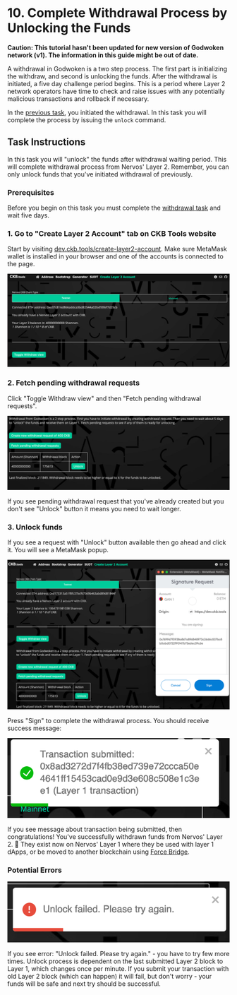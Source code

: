 # 10. Complete Withdrawal Process by Unlocking the Funds

**Caution: This tutorial hasn't been updated for new version of Godwoken network (v1). The information in this guide might be out of date.**

A withdrawal in Godwoken is a two step process. The first part is initializing the withdraw, and second is unlocking the funds. After the withdrawal is initiated, a five day challenge period begins. This is a period where Layer 2 network operators have time to check and raise issues with any potentially malicious transactions and rollback if necessary.

In the [previous task](9.withdraw.md), you initiated the withdrawal. In this task you will complete the process by issuing the `unlock` command.

## Task Instructions

In this task you will "unlock" the funds after withdrawal waiting period. This will complete withdrawal process from Nervos' Layer 2. Remember, you can only unlock funds that you've initiated withdrawal of previously.

### Prerequisites

Before you begin on this task you must complete the [withdrawal task](9.withdraw.md) and wait five days.

### 1. Go to "Create Layer 2 Account" tab on CKB Tools website <a href="#1.-go-to-create-layer-2-account-tab-on-ckb-tools-website" id="1.-go-to-create-layer-2-account-tab-on-ckb-tools-website"></a>

Start by visiting [dev.ckb.tools/create-layer2-account](https://dev.ckb.tools/create-layer2-account). Make sure MetaMask wallet is installed in your browser and one of the accounts is connected to the page.

![Create Layer 2 Account tab](<../.gitbook/assets/image (7).png>)

### 2. Fetch pending withdrawal requests <a href="#2.-submit-withdrawal-request" id="2.-submit-withdrawal-request"></a>

Click "Toggle Withdraw view" and then "Fetch pending withdrawal requests".

![](<../.gitbook/assets/image (3).png>)

If you see pending withdrawal request that you've already created but you don't see "Unlock" button it means you need to wait longer.

### 3. Unlock funds <a href="#2.-submit-withdrawal-request" id="2.-submit-withdrawal-request"></a>

If you see a request with "Unlock" button available then go ahead and click it. You will see a MetaMask popup.

![](<../.gitbook/assets/image (6).png>)

Press "Sign" to complete the withdrawal process. You should receive success message:

![](<../.gitbook/assets/image (5).png>)

If you see message about transaction being submitted, then congratulations! You've successfully withdrawn funds from Nervos' Layer 2. 👏 They exist now on Nervos' Layer 1 where they be used with layer 1 dApps, or be moved to another blockchain using [Force Bridge](../concept-explainers/infrastructure.md#force-bridge).

### Potential Errors

![](<../.gitbook/assets/image (1).png>)

If you see error: "Unlock failed. Please try again." - you have to try few more times. Unlock process is dependent on the last submitted Layer 2 block to Layer 1, which changes once per minute. If you submit your transaction with old Layer 2 block (which can happen) it will fail, but don't worry - your funds will be safe and next try should be successful.
